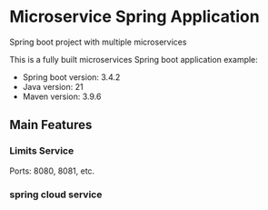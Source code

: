 # Microservice Spring Application

Spring boot project with multiple microservices

This is a fully built microservices Spring boot application example:
- Spring boot version: 3.4.2
- Java version: 21
- Maven version: 3.9.6

## Main Features

### Limits Service
Ports: 8080, 8081, etc.

### spring cloud service
